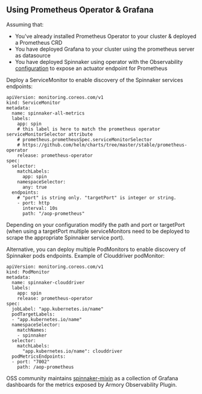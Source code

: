 ## Using Prometheus Operator & Grafana

Assuming that: 
- You've already installed Prometheus Operator to your cluster & deployed a Prometheus CRD
- You have deployed Grafana to your cluster using the prometheus server as datasource
- You have deployed Spinnaker using operator with the Observability [configuration](https://github.com/armory-plugins/armory-observability-plugin/blob/master/README.md#L45-L60) to expose an actuator endpoint for Prometheus  

Deploy a ServiceMonitor to enable discovery of the Spinnaker services endpoints: 
```
apiVersion: monitoring.coreos.com/v1
kind: ServiceMonitor
metadata:
  name: spinnaker-all-metrics
  labels:
    app: spin
    # this label is here to match the prometheus operator serviceMonitorSelector attribute
    # prometheus.prometheusSpec.serviceMonitorSelector
    # https://github.com/helm/charts/tree/master/stable/prometheus-operator
    release: prometheus-operator
spec:
  selector:
    matchLabels:
      app: spin
    namespaceSelector:
      any: true
  endpoints:
    # "port" is string only. "targetPort" is integer or string.
    - port: http
      interval: 10s
      path: "/aop-prometheus"
``` 
Depending on your configuration modify the path and port or targetPort (when using a targetPort multiple serviceMonitors 
need to be deployed to scrape the appropriate Spinnaker service port).

Alternative, you can deploy multiple PodMonitors to enable discovery of Spinnaker pods endpoints. Example of Clouddriver 
podMonitor:  
```
apiVersion: monitoring.coreos.com/v1
kind: PodMonitor
metadata:
  name: spinnaker-clouddriver
  labels:
    app: spin
    release: prometheus-operator
spec:
  jobLabel: "app.kubernetes.io/name"
  podTargetLabels:
  - "app.kubernetes.io/name"
  namespaceSelector:
    matchNames:
    - spinnaker
  selector:
    matchLabels:
      "app.kubernetes.io/name": clouddriver
  podMetricsEndpoints:
  - port: "7002"
    path: /aop-prometheus
```

OSS community maintains [spinnaker-mixin](https://gitlab.com/uneeq-oss/spinnaker-mixin) as a collection of Grafana dashboards for the metrics exposed by Armory Observability Plugin. 